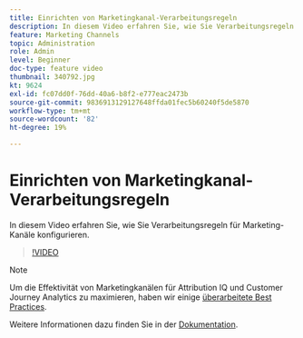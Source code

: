 ```yaml
---
title: Einrichten von Marketingkanal-Verarbeitungsregeln
description: In diesem Video erfahren Sie, wie Sie Verarbeitungsregeln für Marketing-Kanäle konfigurieren.
feature: Marketing Channels
topic: Administration
role: Admin
level: Beginner
doc-type: feature video
thumbnail: 340792.jpg
kt: 9624
exl-id: fc07dd0f-76dd-40a6-b8f2-e777eac2473b
source-git-commit: 9836913129127648ffda01fec5b60240f5de5870
workflow-type: tm+mt
source-wordcount: '82'
ht-degree: 19%

---
```


# Einrichten von Marketingkanal-Verarbeitungsregeln

In diesem Video erfahren Sie, wie Sie Verarbeitungsregeln für Marketing-Kanäle konfigurieren.

>[!VIDEO](https://video.tv.adobe.com/v/340792/?quality=12&learn=on)

>[!NOTE]
>
>Um die Effektivität von Marketingkanälen für Attribution IQ und Customer Journey Analytics zu maximieren, haben wir einige [überarbeitete Best Practices](https://experienceleague.adobe.com/docs/analytics/components/marketing-channels/mchannel-best-practices.html?lang=de).

Weitere Informationen dazu finden Sie in der [Dokumentation](https://experienceleague.adobe.com/docs/analytics/components/marketing-channels/c-rules.html?lang=en).
